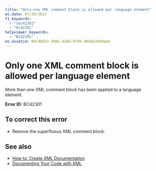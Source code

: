 ```yaml
---
title: "Only one XML comment block is allowed per language element"
ms.date: 07/20/2015
f1_keywords: 
  - "vbc42301"
  - "bc42301"
helpviewer_keywords: 
  - "BC42301"
ms.assetid: 04c4b833-2001-420d-9f49-4048a3b04ee4
---
```

# Only one XML comment block is allowed per language element
More than one XML comment block has been applied to a language element.  
  
 **Error ID:** BC42301  
  
## To correct this error  
  
- Remove the superfluous XML comment block.  
  
## See also

- [How to: Create XML Documentation](../../visual-basic/programming-guide/program-structure/how-to-create-xml-documentation.md)
- [Documenting Your Code with XML](../../visual-basic/programming-guide/program-structure/documenting-your-code-with-xml.md)
